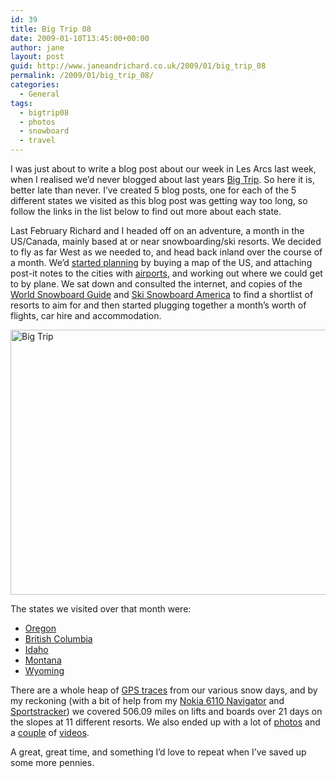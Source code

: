 ```yaml
---
id: 39
title: Big Trip 08
date: 2009-01-10T13:45:00+00:00
author: jane
layout: post
guid: http://www.janeandrichard.co.uk/2009/01/big_trip_08
permalink: /2009/01/big_trip_08/
categories:
  - General
tags:
  - bigtrip08
  - photos
  - snowboard
  - travel
---
```

I was just about to write a blog post about our week in Les Arcs last week, when I realised we&#8217;d never blogged about last years [Big Trip](/tag/bigtrip08/). So here it is, better late than never. I&#8217;ve created 5 blog posts, one for each of the 5 different states we visited as this blog post was getting way too long, so follow the links in the list below to find out more about each state.

Last February Richard and I headed off on an adventure, a month in the US/Canada, mainly based at or near snowboarding/ski resorts. We decided to fly as far West as we needed to, and head back inland over the course of a month. We&#8217;d [started planning](http://www.janeandrichard.co.uk/2007/08/more_snowboarding_news) by buying a map of the US, and attaching post-it notes to the cities with [airports](http://maps.google.com/?q=http://www.janeandrichard.co.uk/maps/Airports_of_the_NW.kmz), and working out where we could get to by plane. We sat down and consulted the internet, and copies of the [World Snowboard Guide](http://www.amazon.co.uk/World-Snowboard-Guide-Steve-Dowle/dp/0954801423/ref=sr_1_1?ie=UTF8&s=books&qid=1231595787&sr=1-1) and [Ski Snowboard America](http://www.amazon.co.uk/Ski-Snowboard-America-2009-Canada/dp/0915009889) to find a shortlist of resorts to aim for and then started plugging together a month&#8217;s worth of flights, car hire and accommodation.

<img src="http://farm4.static.flickr.com/3117/3184109245_9cde2845d2_o.jpg" width="621" height="424" alt="Big Trip" />

The states we visited over that month were: 

  * [Oregon](http://www.janeandrichard.co.uk/2009/01/big_trip_08_oregon)
  * [British Columbia](http://www.janeandrichard.co.uk/2009/01/big_trip_08_british_columbia)
  * [Idaho](http://www.janeandrichard.co.uk/2009/01/big_trip_08_idaho)
  * [Montana](http://www.janeandrichard.co.uk/2009/01/big_trip_08_montana)
  * [Wyoming](http://www.janeandrichard.co.uk/2009/01/big_trip_08_wyoming)

There are a whole heap of [GPS traces](http://www.janeandrichard.co.uk/maps/) from our various snow days, and by my reckoning (with a bit of help from my [Nokia 6110 Navigator](http://www.nokia.co.uk/A4366035) and [Sportstracker](http://sportstracker.nokia.com)) we covered 506.09 miles on lifts and boards over 21 days on the slopes at 11 different resorts. We also ended up with a lot of [photos](http://flickr.com/photos/janed/collections/72157604236171483/) and a [couple](http://d6y.blip.tv/#789998) of [videos](http://d6y.blip.tv/#789988).

A great, great time, and something I&#8217;d love to repeat when I&#8217;ve saved up some more pennies.